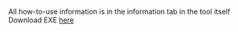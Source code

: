 All how-to-use information is in the information tab in the tool itself
Download EXE [here](https://github.com/OppaiEcchi/DownloaderConverterCutter/releases/tag/Downloader)

